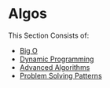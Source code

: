 # Algos

This Section Consists of:
- [Big O](./BigO.md)
- [Dynamic Programming](./DynamicProgramming.md)
- [Advanced Algorithms](./AdvancedAlgorithms.md)
- [Problem Solving Patterns](./ProblemSolvingPatterns.md)